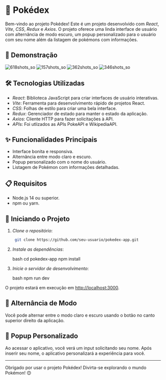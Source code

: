 # 🔴 Pokédex

Bem-vindo ao projeto Pokédex! Este é um projeto desenvolvido com *React*, *Vite*, *CSS*, *Redux* e *Axios*. O projeto oferece uma linda interface de usuário com alternância de modo escuro, um popup personalizado para o usuário com seu nome além da listagem de pokémons com informações.

## 📸 Demonstração

![618shots_so](https://github.com/lopppes/pokedex-app/assets/109006648/5e803769-36b9-49dc-a76e-b48c1a7eee23)
![157shots_so](https://github.com/lopppes/pokedex-app/assets/109006648/5df68ec6-5474-49e9-b49a-896c46c13b2e)
![362shots_so](https://github.com/lopppes/pokedex-app/assets/109006648/7af77889-3b91-4f92-9c34-ea36c0ac2848)
![346shots_so](https://github.com/lopppes/pokedex-app/assets/109006648/156e3358-dc44-4bf1-b3f1-4fa0fd9bac92)

## 🛠️ Tecnologias Utilizadas

- *React*: Biblioteca JavaScript para criar interfaces de usuário interativas.
- *Vite*: Ferramenta para desenvolvimento rápido de projetos React.
- *CSS*: Folhas de estilo para criar uma bela interface.
- *Redux*: Gerenciador de estado para manter o estado da aplicação.
- *Axios*: Cliente HTTP para fazer solicitações à API.
- *APIs*: Foi utlizados as APIs PokeAPI e WikipediaAPI.

## ✨ Funcionalidades Principais

- Interface bonita e responsiva.
- Alternância entre modo claro e escuro.
- Popup personalizado com o nome do usuário.
- Listagem de Pokémon com informações detalhadas.

## 📋 Requisitos

- Node.js 14 ou superior.
- npm ou yarn.

## 🚀 Iniciando o Projeto

1. *Clone o repositório*:

   ``` bash
    git clone https://github.com/seu-usuario/pokedex-app.git
   ```
    

2. *Instale as dependências*:

    bash
    cd pokedex-app
    npm install
    

3. *Inicie o servidor de desenvolvimento*:

    bash
    npm run dev
    

O projeto estará em execução em [http://localhost:3000](http://localhost:3000).

## 🌙 Alternância de Modo

Você pode alternar entre o modo claro e escuro usando o botão no canto superior direito da aplicação.

## 👤 Popup Personalizado

Ao acessar o aplicativo, você verá um input solicitando seu nome. Após inserir seu nome, o aplicativo personalizará a experiência para você.

---

Obrigado por usar o projeto Pokédex! Divirta-se explorando o mundo Pokémon! 😊
